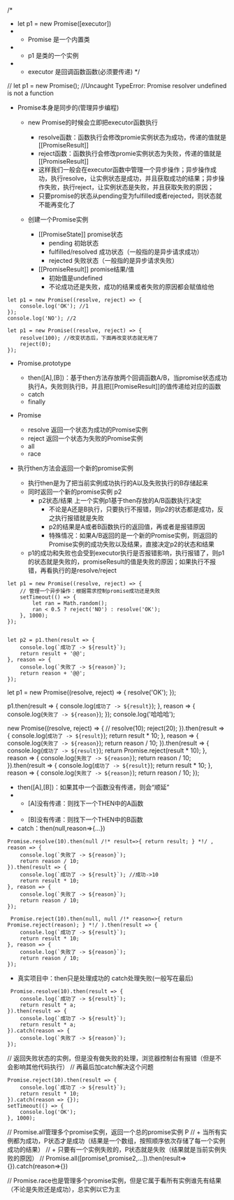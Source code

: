 /*
 * let p1 = new Promise([executor])
 *   + Promise 是一个内置类
 *   + p1 是类的一个实例
 *   + executor 是回调函数函数(必须要传递)
 */

// let p1 = new Promise(); //Uncaught TypeError: Promise resolver undefined is not a function

 * Promise本身是同步的(管理异步编程)
    + new Promise的时候会立即把executor函数执行
       + resolve函数：函数执行会修改promie实例状态为成功，传递的值就是[[PromiseResult]]
       + reject函数：函数执行会修改promie实例状态为失败，传递的值就是[[PromiseResult]]
       + 这样我们一般会在executor函数中管理一个异步操作；异步操作成功，执行resolve，让实例状态是成功，并且获取成功的结果；异步操作失败，执行reject，让实例状态是失败，并且获取失败的原因；
       + 只要promise的状态从pending变为fulfilled或者rejected，则状态就不能再变化了

   + 创建一个Promise实例
       + [[PromiseState]] promise状态
           + pending 初始状态
           + fulfilled/resolved 成功状态（一般指的是异步请求成功）
           + rejected 失败状态（一般指的是异步请求失败）
       + [[PromiseResult]] promise结果/值
           + 初始值是undefined
           + 不论成功还是失败，成功的结果或者失败的原因都会赋值给他
```
let p1 = new Promise((resolve, reject) => {
    console.log('OK'); //1
});
console.log('NO'); //2 

let p1 = new Promise((resolve, reject) => {
    resolve(100); //改变状态后，下面再改变状态就无用了
    reject(0);
});
```
 * Promise.prototype
     + then([A],[B])：基于then方法存放两个回调函数A/B，当promise状态成功执行A，失败则执行B，并且把[[PromiseResult]]的值传递给对应的函数
     + catch
     + finally

 * Promise 
     + resolve 返回一个状态为成功的Promise实例
     + reject 返回一个状态为失败的Promise实例
     + all
     + race

 * 执行then方法会返回一个新的promise实例
     + 执行then是为了把当前实例成功执行的A以及失败执行的B存储起来
     + 同时返回一个新的promise实例 p2
       + p2状态/结果 上一个实例p1基于then存放的A/B函数执行决定
         + 不论是A还是B执行，只要执行不报错，则p2的状态都是成功，反之执行报错就是失败
         + p2的结果是A或者B函数执行的返回值，再或者是报错原因
         + 特殊情况：如果A/B返回的是一个新的Promise实例，则返回的Promise实例的成功失败以及结果，直接决定p2的状态和结果
    + p1的成功和失败也会受到executor执行是否报错影响，执行报错了，则p1的状态就是失败的，promiseResult的值是失败的原因；如果执行不报错，再看执行的是resolve/reject
```
let p1 = new Promise((resolve, reject) => {
    // 管理一个异步操作：根据需求控制promise成功还是失败
    setTimeout(() => {
        let ran = Math.random();
        ran < 0.5 ? reject('NO') : resolve('OK');
    }, 1000);
});


let p2 = p1.then(result => {
    console.log(`成功了 -> ${result}`);
    return result + '@@';
}, reason => {
    console.log(`失败了 -> ${reason}`);
    return reason + '@@';
});

```

 let p1 = new Promise((resolve, reject) => {
    resolve('OK');
});

p1.then(result => {
    console.log(`成功了 -> ${result}`);
}, reason => {
    console.log(`失败了 -> ${reason}`);
});
console.log('哈哈哈');


new Promise((resolve, reject) => {
    // resolve(10);
    reject(20);
}).then(result => {
    console.log(`成功了 -> ${result}`);
    return result * 10;
}, reason => {
    console.log(`失败了 -> ${reason}`);
    return reason / 10;
}).then(result => {
    console.log(`成功了 -> ${result}`);
    return Promise.reject(result * 10);
}, reason => {
    console.log(`失败了 -> ${reason}`);
    return reason / 10;
}).then(result => {
    console.log(`成功了 -> ${result}`);
    return result * 10;
}, reason => {
    console.log(`失败了 -> ${reason}`);
    return reason / 10;
});


 - then([A],[B])：如果其中一个函数没有传递，则会“顺延”
 -  + [A]没有传递：则找下一个THEN中的A函数
 -   + [B]没有传递：则找下一个THEN中的B函数
 -  catch：then(null,reason=>{...})
```
Promise.resolve(10).then(null /!* result=>{ return result; } *!/ , reason => {
    console.log(`失败了 -> ${reason}`);
    return reason / 10;
}).then(result => {
    console.log(`成功了 -> ${result}`); //成功->10
    return result * 10;
}, reason => {
    console.log(`失败了 -> ${reason}`);
    return reason / 10;
});
```

```
 Promise.reject(10).then(null, null /!* reason=>{ return Promise.reject(reason); } *!/ ).then(result => {
    console.log(`成功了 -> ${result}`);
    return result * 10;
}, reason => {
    console.log(`失败了 -> ${reason}`);
    return reason / 10;
});
```



 * 真实项目中：then只是处理成功的  catch处理失败(一般写在最后)
```
 Promise.resolve(10).then(result => {
    console.log(`成功了 -> ${result}`);
    return result * a;
}).then(result => {
    console.log(`成功了 -> ${result}`);
    return result * a;
}).catch(reason => {
    console.log(`失败了 -> ${reason}`);
});
```



// 返回失败状态的实例，但是没有做失败的处理，浏览器控制台有报错（但是不会影响其他代码执行）
// 再最后加catch解决这个问题
```
Promise.reject(10).then(result => {
    console.log(`成功了 -> ${result}`);
    return result * 10;
}).catch(reason => {});
setTimeout(() => {
    console.log('OK');
}, 1000);
```
// Promise.all管理多个promise实例，返回一个总的promise实例 P 
//   + 当所有实例都为成功，P状态才是成功（结果是一个数组，按照顺序依次存储了每一个实例成功的结果）
//   + 只要有一个实例失败的，P状态就是失败（结果就是当前实例失败的原因）
// Promise.all([promise1,promise2,...]).then(result=>{}).catch(reason=>{})

// Promise.race也是管理多个promise实例，但是它属于看所有实例谁先有结果（不论是失败还是成功），总实例以它为主